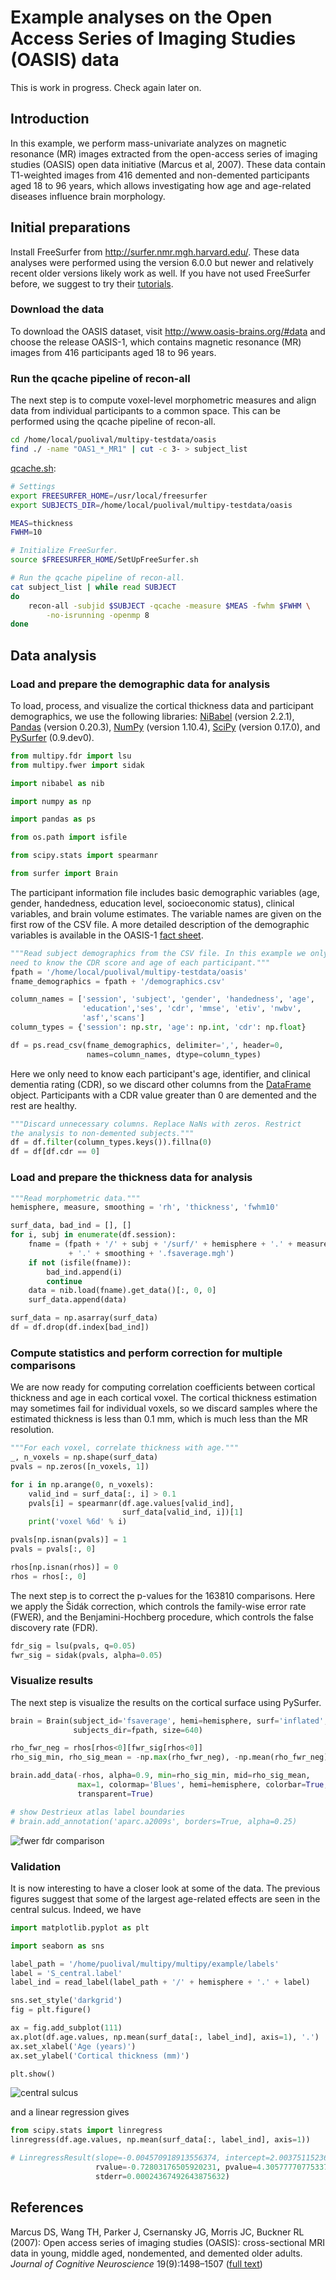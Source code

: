 # Example analyses on the Open Access Series of Imaging Studies (OASIS) data

This is work in progress. Check again later on.

## Introduction

In this example, we perform mass-univariate analyzes on magnetic resonance (MR) images 
extracted from the open-access series of imaging studies (OASIS) open data initiative
(Marcus et al, 2007). These data contain T1-weighted images from 416 demented and 
non-demented participants aged 18 to 96 years, which allows investigating how age and 
age-related diseases influence brain morphology.

## Initial preparations

Install FreeSurfer from http://surfer.nmr.mgh.harvard.edu/. These data analyses were
performed using the version 6.0.0 but newer and relatively recent older versions likely
work as well. If you have not used FreeSurfer before, we suggest to try their 
<a href="http://surfer.nmr.mgh.harvard.edu/fswiki/Tutorials">tutorials</a>.

### Download the data

To download the OASIS dataset, visit http://www.oasis-brains.org/#data and 
choose the release OASIS-1, which contains magnetic resonance (MR) images 
from 416 participants aged 18 to 96 years.

### Run the qcache pipeline of recon-all

The next step is to compute voxel-level morphometric measures and align data 
from individual participants to a common space. This can be performed using 
the qcache pipeline of recon-all.

```bash
cd /home/local/puolival/multipy-testdata/oasis
find ./ -name "OAS1_*_MR1" | cut -c 3- > subject_list
```

<a href="https://github.com/puolival/multipy/blob/master/multipy/example/qcache.sh">qcache.sh</a>:
```bash
# Settings
export FREESURFER_HOME=/usr/local/freesurfer
export SUBJECTS_DIR=/home/local/puolival/multipy-testdata/oasis

MEAS=thickness
FWHM=10

# Initialize FreeSurfer.
source $FREESURFER_HOME/SetUpFreeSurfer.sh

# Run the qcache pipeline of recon-all.
cat subject_list | while read SUBJECT
do
    recon-all -subjid $SUBJECT -qcache -measure $MEAS -fwhm $FWHM \
        -no-isrunning -openmp 8
done
```

## Data analysis

### Load and prepare the demographic data for analysis

To load, process, and visualize the cortical thickness data and 
participant demographics, we use the following libraries: 
<a href="http://nipy.org/nibabel/">NiBabel</a> (version 2.2.1), <a href="https://pandas.pydata.org/">Pandas</a> (version 0.20.3), <a href="http://www.numpy.org/">NumPy</a> (version 1.10.4),
<a href="https://www.scipy.org/">SciPy</a> (version 0.17.0), and <a href="https://pysurfer.github.io/">PySurfer</a> (0.9.dev0).

```python
from multipy.fdr import lsu
from multipy.fwer import sidak

import nibabel as nib

import numpy as np

import pandas as ps

from os.path import isfile

from scipy.stats import spearmanr

from surfer import Brain
```

The participant information file includes basic demographic variables (age, gender, handedness, education level, socioeconomic status), clinical variables, and brain volume estimates. The variable names are given on the first row of the CSV file. A more detailed description of the demographic variables is available in the OASIS-1 <a href="https://www.oasis-brains.org/files/oasis_cross-sectional_facts.pdf">fact sheet</a>.

```python
"""Read subject demographics from the CSV file. In this example we only
need to know the CDR score and age of each participant."""
fpath = '/home/local/puolival/multipy-testdata/oasis'
fname_demographics = fpath + '/demographics.csv'

column_names = ['session', 'subject', 'gender', 'handedness', 'age',
                'education','ses', 'cdr', 'mmse', 'etiv', 'nwbv',
                'asf','scans']
column_types = {'session': np.str, 'age': np.int, 'cdr': np.float}

df = ps.read_csv(fname_demographics, delimiter=',', header=0,
                 names=column_names, dtype=column_types)
```

Here we only need to know each participant's age, identifier, and 
clinical dementia rating (CDR), so we discard other columns from the 
<a href="https://pandas.pydata.org/pandas-docs/stable/generated/pandas.DataFrame.html">DataFrame</a> object. Participants with a CDR value greater than 0 are 
demented and the rest are healthy.
```python
"""Discard unnecessary columns. Replace NaNs with zeros. Restrict
the analysis to non-demented subjects."""
df = df.filter(column_types.keys()).fillna(0)
df = df[df.cdr == 0]
```

### Load and prepare the thickness data for analysis

```python
"""Read morphometric data."""
hemisphere, measure, smoothing = 'rh', 'thickness', 'fwhm10'

surf_data, bad_ind = [], []
for i, subj in enumerate(df.session):
    fname = (fpath + '/' + subj + '/surf/' + hemisphere + '.' + measure
             + '.' + smoothing + '.fsaverage.mgh')
    if not (isfile(fname)):
        bad_ind.append(i)
        continue
    data = nib.load(fname).get_data()[:, 0, 0]
    surf_data.append(data)

surf_data = np.asarray(surf_data)
df = df.drop(df.index[bad_ind])
```

### Compute statistics and perform correction for multiple comparisons

We are now ready for computing correlation coefficients between cortical thickness and age in each cortical voxel. The cortical thickness estimation may sometimes fail for individual voxels, so we discard samples where the estimated thickness is less than 0.1 mm, which is much less than the MR resolution.
```python
"""For each voxel, correlate thickness with age."""
_, n_voxels = np.shape(surf_data)
pvals = np.zeros([n_voxels, 1])

for i in np.arange(0, n_voxels):
    valid_ind = surf_data[:, i] > 0.1
    pvals[i] = spearmanr(df.age.values[valid_ind],
                         surf_data[valid_ind, i])[1]
    print('voxel %6d' % i)

pvals[np.isnan(pvals)] = 1
pvals = pvals[:, 0]

rhos[np.isnan(rhos)] = 0
rhos = rhos[:, 0]
```

The next step is to correct the p-values for the 163810 comparisons. Here we apply the Šidák correction, which controls the family-wise error rate (FWER), and the Benjamini-Hochberg procedure, which controls the false discovery rate (FDR).
```python
fdr_sig = lsu(pvals, q=0.05)
fwr_sig = sidak(pvals, alpha=0.05)
```

### Visualize results

The next step is visualize the results on the cortical surface using PySurfer.

```python
brain = Brain(subject_id='fsaverage', hemi=hemisphere, surf='inflated',
              subjects_dir=fpath, size=640)

rho_fwr_neg = rhos[rhos<0][fwr_sig[rhos<0]]
rho_sig_min, rho_sig_mean = -np.max(rho_fwr_neg), -np.mean(rho_fwr_neg)

brain.add_data(-rhos, alpha=0.9, min=rho_sig_min, mid=rho_sig_mean,
               max=1, colormap='Blues', hemi=hemisphere, colorbar=True,
               transparent=True)

# show Destrieux atlas label boundaries
# brain.add_annotation('aparc.a2009s', borders=True, alpha=0.25)
```

<img src="./result.png" alt="fwer fdr comparison" style="display: block; margin-left: auto; margin-right: auto;" />

### Validation

It is now interesting to have a closer look at some of the data. The previous 
figures suggest that some of the largest age-related effects are seen in the 
central sulcus. Indeed, we have

```python
import matplotlib.pyplot as plt

import seaborn as sns

label_path = '/home/puolival/multipy/multipy/example/labels'
label = 'S_central.label'
label_ind = read_label(label_path + '/' + hemisphere + '.' + label)

sns.set_style('darkgrid')
fig = plt.figure()

ax = fig.add_subplot(111)
ax.plot(df.age.values, np.mean(surf_data[:, label_ind], axis=1), '.')
ax.set_xlabel('Age (years)')
ax.set_ylabel('Cortical thickness (mm)')

plt.show()
```

<img src="./s_central.png" alt="central sulcus" style="display: block;" />

and a linear regression gives

```python
from scipy.stats import linregress
linregress(df.age.values, np.mean(surf_data[:, label_ind], axis=1))

# LinregressResult(slope=-0.004570918913556374, intercept=2.0037511523607812,
                   rvalue=-0.72803176505920231, pvalue=4.305777707753375e-53,
                   stderr=0.00024367492643875632)

```


## References

Marcus DS, Wang TH, Parker J, Csernansky JG, Morris JC, Buckner RL (2007): Open access series of imaging studies (OASIS): cross-sectional MRI data in young, middle aged, nondemented, and demented older adults. *Journal of Cognitive Neuroscience* 19(9):1498–1507 (<a href="https://dash.harvard.edu/handle/1/33896768">full text</a>)
